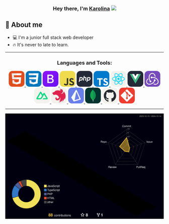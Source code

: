 <h3 align="center">Hey there, I'm <a href="https://www.linkedin.com/in/karolina-hyla-014772193/?locale=en_US">Karolina</a> <img src="https://media.giphy.com/media/hvRJCLFzcasrR4ia7z/giphy.gif" width="28"></h3>


## 📖 About me

* 💻 I'm a junior full stack web developer
* 🔥 It's never to late to learn.
---
<h3 align="center">Languages and Tools:</h3>

<p align="center"> 
<a href="https://www.w3.org/html/" target="_blank" rel="noreferrer"> <img src="https://github.com/tandpfun/skill-icons/blob/main/icons/HTML.svg" alt="html5" width="50" height="50"/> </a> 
<a href="https://www.w3schools.com/css/" target="_blank" rel="noreferrer"> <img src="https://github.com/tandpfun/skill-icons/blob/main/icons/CSS.svg" alt="css3" width="50" height="50"/> </a> 
<a href="https://getbootstrap.com" target="_blank" rel="noreferrer"> <img src="https://github.com/tandpfun/skill-icons/blob/main/icons/Bootstrap.svg" alt="bootstrap" width="50" height="50"/> </a>
<a href="https://developer.mozilla.org/en-US/docs/Web/JavaScript" target="_blank" rel="noreferrer"> <img src="https://github.com/tandpfun/skill-icons/blob/main/icons/JavaScript.svg" alt="javascript" width="50" height="50"/> </a>
<a href="https://www.php.net/" target="_blank" rel="noreferrer"> <img src="https://github.com/tandpfun/skill-icons/blob/main/icons/PHP-Dark.svg" alt="git" width="50" height="50"/> </a>
<a href="https://www.typescriptlang.org/" target="_blank" rel="noreferrer"> <img src="https://github.com/tandpfun/skill-icons/blob/main/icons/TypeScript.svg" alt="typescript" width="50" height="50"/> </a>
<a href="https://react.dev/" target="_blank" rel="noreferrer"> <img src="https://github.com/tandpfun/skill-icons/blob/main/icons/React-Light.svg" alt="react" width="50" height="50"/> </a>
<a href="https://vuejs.org/" target="_blank" rel="noreferrer"> <img src="https://github.com/tandpfun/skill-icons/blob/main/icons/VueJS-Dark.svg" alt="react" width="50" height="50"/> </a>
<a href="https://redux.js.org/" target="_blank" rel="noreferrer"> <img src="https://github.com/tandpfun/skill-icons/blob/main/icons/Redux.svg" alt="redux" width="50" height="50"/> </a>
<a href="https://nuxt.com/" target="_blank" rel="noreferrer"> <img src="https://github.com/tandpfun/skill-icons/blob/main/icons/NuxtJS-Light.svg" alt="nestjs" width="50" height="50"/> </a>
<a href="https://nestjs.com/" target="_blank" rel="noreferrer"> <img src="https://github.com/tandpfun/skill-icons/blob/main/icons/NestJS-Light.svg" alt="nestjs" width="50" height="50"/> </a>
<a href="https://www.prisma.io/" target="_blank" rel="noreferrer"> <img src="https://github.com/tandpfun/skill-icons/blob/main/icons/Prisma.svg" alt="prisma" width="50" height="50"/> </a>
<a href="https://www.mongodb.com/" target="_blank" rel="noreferrer"> <img src="https://github.com/tandpfun/skill-icons/blob/main/icons/MongoDB.svg" alt="mongodb" width="50" height="50"/> </a>
<a href="https://github.com/" target="_blank" rel="noreferrer"> <img src="https://github.com/tandpfun/skill-icons/blob/main/icons/Github-Light.svg" alt="github" width="50" height="50"/> </a>
<a href="https://git-scm.com/" target="_blank" rel="noreferrer"> <img src="https://github.com/tandpfun/skill-icons/blob/main/icons/Git.svg" alt="git" width="50" height="50"/> </a>
 
</p>

---
![](./profile-3d-contrib/profile-night-rainbow.svg)
